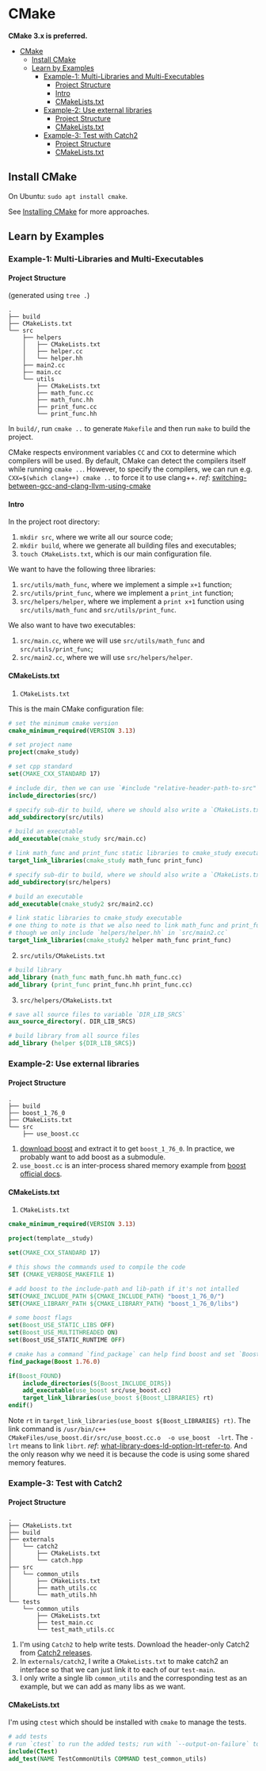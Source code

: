 # CMake

**CMake 3.x is preferred.**

- [CMake](#cmake)
  - [Install CMake](#install-cmake)
  - [Learn by Examples](#learn-by-examples)
    - [Example-1: Multi-Libraries and Multi-Executables](#example-1-multi-libraries-and-multi-executables)
      - [Project Structure](#project-structure)
      - [Intro](#intro)
      - [CMakeLists.txt](#cmakeliststxt)
    - [Example-2: Use external libraries](#example-2-use-external-libraries)
      - [Project Structure](#project-structure-1)
      - [CMakeLists.txt](#cmakeliststxt-1)
    - [Example-3: Test with Catch2](#example-3-test-with-catch2)
      - [Project Structure](#project-structure-2)
      - [CMakeLists.txt](#cmakeliststxt-2)

## Install CMake

On Ubuntu: `sudo apt install cmake`.

See [Installing CMake](https://cliutils.gitlab.io/modern-cmake/chapters/intro/installing.html) for more approaches.

## Learn by Examples

### Example-1: Multi-Libraries and Multi-Executables

#### Project Structure

(generated using `tree .`)
```
.
├── build
├── CMakeLists.txt
└── src
    ├── helpers
    │   ├── CMakeLists.txt
    │   ├── helper.cc
    │   └── helper.hh
    ├── main2.cc
    ├── main.cc
    └── utils
        ├── CMakeLists.txt
        ├── math_func.cc
        ├── math_func.hh
        ├── print_func.cc
        └── print_func.hh
```

In `build/`, run `cmake ..` to generate `Makefile` and then run `make` to build the project.

CMake respects environment variables `CC` and `CXX` to determine which compilers will be used. By default, CMake can detect the compilers itself while running `cmake ..`. However, to specify the compilers, we can run e.g. `CXX=$(which clang++) cmake ..` to force it to use clang++. *ref*: [switching-between-gcc-and-clang-llvm-using-cmake](https://stackoverflow.com/questions/7031126/switching-between-gcc-and-clang-llvm-using-cmake)

#### Intro

In the project root directory:

1. `mkdir src`, where we write all our source code;
2. `mkdir build`, where we generate all building files and executables;
3. `touch CMakeLists.txt`, which is our main configuration file.

We want to have the following three libraries:

1. `src/utils/math_func`, where we implement a simple `x+1` function;
2. `src/utils/print_func`, where we implement a `print_int` function;
3. `src/helpers/helper`, where we implement a `print x+1` function using `src/utils/math_func` and `src/utils/print_func`.

We also want to have two executables:

1. `src/main.cc`, where we will use `src/utils/math_func` and `src/utils/print_func`;
2. `src/main2.cc`, where we will use `src/helpers/helper`.

#### CMakeLists.txt

1. `CMakeLists.txt`

This is the main CMake configuration file:

```cmake
# set the minimum cmake version
cmake_minimum_required(VERSION 3.13)

# set project name
project(cmake_study)

# set cpp standard
set(CMAKE_CXX_STANDARD 17)

# include dir, then we can use `#include "relative-header-path-to-src"` in any dir 
include_directories(src/)

# specify sub-dir to build, where we should also write a `CMakeLists.txt`
add_subdirectory(src/utils)

# build an executable
add_executable(cmake_study src/main.cc)

# link math_func and print_func static libraries to cmake_study executable
target_link_libraries(cmake_study math_func print_func)

# specify sub-dir to build, where we should also write a `CMakeLists.txt`
add_subdirectory(src/helpers)

# build an executable
add_executable(cmake_study2 src/main2.cc)

# link static libraries to cmake_study executable
# one thing to note is that we also need to link math_func and print_func
# though we only include `helpers/helper.hh` in `src/main2.cc`
target_link_libraries(cmake_study2 helper math_func print_func)
```

2. `src/utils/CMakeLists.txt`

```cmake
# build library
add_library (math_func math_func.hh math_func.cc)
add_library (print_func print_func.hh print_func.cc)
```

3. `src/helpers/CMakeLists.txt`

```cmake
# save all source files to variable `DIR_LIB_SRCS`
aux_source_directory(. DIR_LIB_SRCS)

# build library from all source files
add_library (helper ${DIR_LIB_SRCS})
```

### Example-2: Use external libraries

#### Project Structure

```
.
├── build
├── boost_1_76_0
├── CMakeLists.txt
└── src
    ├── use_boost.cc
```

1. [download boost](https://www.boost.org/users/download/) and extract it to get `boost_1_76_0`. In practice, we probably want to add boost as a submodule.
2. `use_boost.cc` is an inter-process shared memory example from [boost official docs](https://www.boost.org/doc/libs/1_49_0/doc/html/interprocess/sharedmemorybetweenprocesses.html).


#### CMakeLists.txt

1. `CMakeLists.txt`

```cmake
cmake_minimum_required(VERSION 3.13)

project(template__study)

set(CMAKE_CXX_STANDARD 17)

# this shows the commands used to compile the code
SET (CMAKE_VERBOSE_MAKEFILE 1)

# add boost to the include-path and lib-path if it's not intalled
SET(CMAKE_INCLUDE_PATH ${CMAKE_INCLUDE_PATH} "boost_1_76_0/")
SET(CMAKE_LIBRARY_PATH ${CMAKE_LIBRARY_PATH} "boost_1_76_0/libs")

# some boost flags
set(Boost_USE_STATIC_LIBS OFF)
set(Boost_USE_MULTITHREADED ON)
set(Boost_USE_STATIC_RUNTIME OFF)

# cmake has a command `find_package` can help find boost and set `Boost_FOUND`
find_package(Boost 1.76.0)

if(Boost_FOUND)
    include_directories(${Boost_INCLUDE_DIRS})
    add_executable(use_boost src/use_boost.cc)
    target_link_libraries(use_boost ${Boost_LIBRARIES} rt)
endif()
```

Note `rt` in `target_link_libraries(use_boost ${Boost_LIBRARIES} rt)`. The link command is `/usr/bin/c++ CMakeFiles/use_boost.dir/src/use_boost.cc.o  -o use_boost  -lrt`. The `-lrt` means to link `librt`. *ref*: [what-library-does-ld-option-lrt-refer-to](https://stackoverflow.com/questions/6754032/what-library-does-ld-option-lrt-refer-to-bionic-libc). And the only reason why we need it is because the code is using some shared memory features.

### Example-3: Test with Catch2

#### Project Structure

```
.
├── CMakeLists.txt
├── build
├── externals
│   └── catch2
│       ├── CMakeLists.txt
│       └── catch.hpp
├── src
│   └── common_utils
│       ├── CMakeLists.txt
│       ├── math_utils.cc
│       └── math_utils.hh
└── tests
    └── common_utils
        ├── CMakeLists.txt
        ├── test_main.cc
        └── test_math_utils.cc
```

1. I'm using `Catch2` to help write tests. Download the header-only Catch2 from [Catch2 releases](https://github.com/catchorg/Catch2/releases).
2. In `externals/catch2`, I write a `CMakeLists.txt` to make catch2 an interface so that we can just link it to each of our `test-main`.
3. I only write a single lib `common_utils` and the corresponding test as an example, but we can add as many libs as we want.

#### CMakeLists.txt

I'm using `ctest` which should be installed with `cmake` to manage the tests.

```cmake
# add tests
# run `ctest` to run the added tests; run with `--output-on-failure` to output failures
include(CTest)
add_test(NAME TestCommonUtils COMMAND test_common_utils)
```
